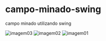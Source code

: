 # campo-minado-swing
campo minado utilizando swing



![imagem03](https://user-images.githubusercontent.com/92491046/167516683-88841bee-3aca-489a-9732-16052577facd.png)
![imagem02](https://user-images.githubusercontent.com/92491046/167516681-6b96480e-8968-4bcf-ad63-1a5fefe4d8e7.png)
![imagem01](https://user-images.githubusercontent.com/92491046/167516680-e62db99a-ef2e-47c0-88a3-c384077a458a.png)
